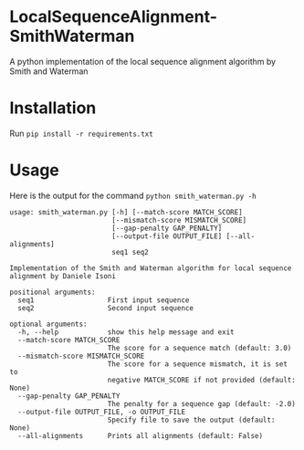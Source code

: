 # LocalSequenceAlignment-SmithWaterman
A python implementation of the local sequence alignment algorithm by Smith and Waterman

# Installation

Run
``` pip install -r requirements.txt ```

# Usage

Here is the output for the command `python smith_waterman.py -h`

```
usage: smith_waterman.py [-h] [--match-score MATCH_SCORE]
                         [--mismatch-score MISMATCH_SCORE]
                         [--gap-penalty GAP_PENALTY]
                         [--output-file OUTPUT_FILE] [--all-alignments]
                         seq1 seq2

Implementation of the Smith and Waterman algorithm for local sequence
alignment by Daniele Isoni

positional arguments:
  seq1                  First input sequence
  seq2                  Second input sequence

optional arguments:
  -h, --help            show this help message and exit
  --match-score MATCH_SCORE
                        The score for a sequence match (default: 3.0)
  --mismatch-score MISMATCH_SCORE
                        The score for a sequence mismatch, it is set to
                        negative MATCH_SCORE if not provided (default: None)
  --gap-penalty GAP_PENALTY
                        The penalty for a sequence gap (default: -2.0)
  --output-file OUTPUT_FILE, -o OUTPUT_FILE
                        Specify file to save the output (default: None)
  --all-alignments      Prints all alignments (default: False)
```